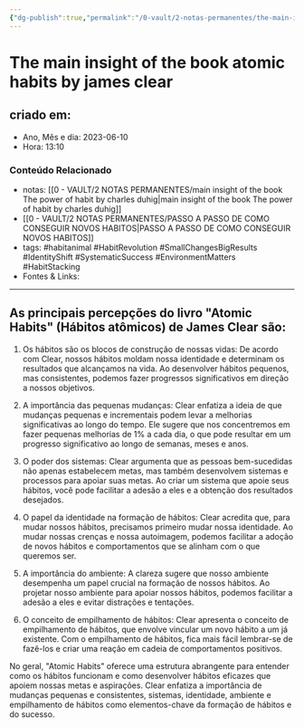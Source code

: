 ```yaml
---
{"dg-publish":true,"permalink":"/0-vault/2-notas-permanentes/the-main-insight-of-the-book-atomic-habits-by-james-clear/","tags":["permanente","habitanimal","HabitRevolution","SmallChangesBigResults","IdentityShift","SystematicSuccess","EnvironmentMatters","HabitStacking"],"dgHomeLink":true,"dgShowLocalGraph":true,"dgShowFileTree":true,"dgEnableSearch":true}
---
```


# The main insight of the book atomic habits by james clear

## criado em: 
-  Ano, Mês e dia: 2023-06-10
- Hora: 13:10

### Conteúdo Relacionado
- notas: [[0 - VAULT/2 NOTAS PERMANENTES/main insight of the book The power of habit by charles duhig\|main insight of the book The power of habit by charles duhig]]
- [[0 - VAULT/2 NOTAS PERMANENTES/PASSO A PASSO DE COMO CONSEGUIR NOVOS HABITOS\|PASSO A PASSO DE COMO CONSEGUIR NOVOS HABITOS]]
- tags: #habitanimal #HabitRevolution #SmallChangesBigResults #IdentityShift #SystematicSuccess #EnvironmentMatters #HabitStacking
- Fontes & Links: 
---

## As principais percepções do livro "Atomic Habits" (Hábitos atômicos) de James Clear são:

1. Os hábitos são os blocos de construção de nossas vidas: De acordo com Clear, nossos hábitos moldam nossa identidade e determinam os resultados que alcançamos na vida. Ao desenvolver hábitos pequenos, mas consistentes, podemos fazer progressos significativos em direção a nossos objetivos.
    
2. A importância das pequenas mudanças: Clear enfatiza a ideia de que mudanças pequenas e incrementais podem levar a melhorias significativas ao longo do tempo. Ele sugere que nos concentremos em fazer pequenas melhorias de 1% a cada dia, o que pode resultar em um progresso significativo ao longo de semanas, meses e anos.
    
3. O poder dos sistemas: Clear argumenta que as pessoas bem-sucedidas não apenas estabelecem metas, mas também desenvolvem sistemas e processos para apoiar suas metas. Ao criar um sistema que apoie seus hábitos, você pode facilitar a adesão a eles e a obtenção dos resultados desejados.
    
4. O papel da identidade na formação de hábitos: Clear acredita que, para mudar nossos hábitos, precisamos primeiro mudar nossa identidade. Ao mudar nossas crenças e nossa autoimagem, podemos facilitar a adoção de novos hábitos e comportamentos que se alinham com o que queremos ser.
    
5. A importância do ambiente: A clareza sugere que nosso ambiente desempenha um papel crucial na formação de nossos hábitos. Ao projetar nosso ambiente para apoiar nossos hábitos, podemos facilitar a adesão a eles e evitar distrações e tentações.
    
6. O conceito de empilhamento de hábitos: Clear apresenta o conceito de empilhamento de hábitos, que envolve vincular um novo hábito a um já existente. Com o empilhamento de hábitos, fica mais fácil lembrar-se de fazê-los e criar uma reação em cadeia de comportamentos positivos.

No geral, "Atomic Habits" oferece uma estrutura abrangente para entender como os hábitos funcionam e como desenvolver hábitos eficazes que apoiem nossas metas e aspirações. Clear enfatiza a importância de mudanças pequenas e consistentes, sistemas, identidade, ambiente e empilhamento de hábitos como elementos-chave da formação de hábitos e do sucesso.
